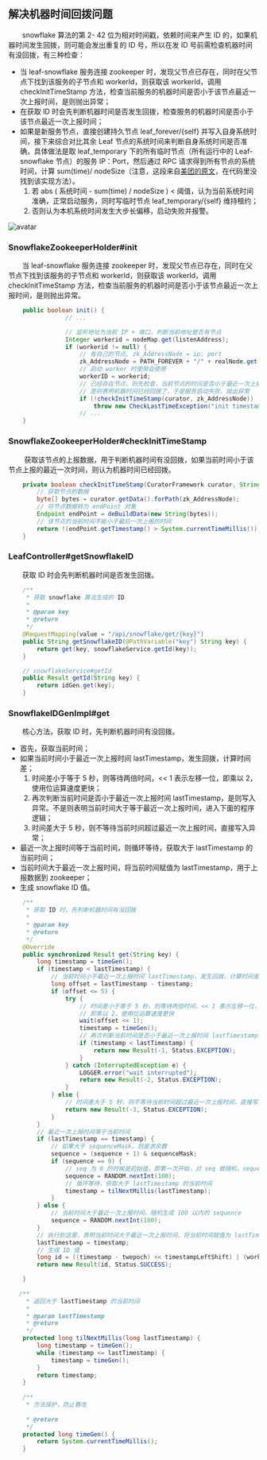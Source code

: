 
## 解决机器时间回拨问题
　　snowflake 算法的第 2- 42 位为相对时间戳，依赖时间来产生 ID 的，如果机器时间发生回拨，则可能会发出重复的 ID 号，所以在发 ID 号前需检查机器时间有没回拨，有三种检查：

- 当 leaf-snowflake 服务连接 zookeeper 时，发现父节点已存在，同时在父节点下找到该服务的子节点和 workerId，则获取该 workerId，调用 checkInitTimeStamp 方法，检查当前服务的机器时间是否小于该节点最近一次上报时间，是则抛出异常；
- 在获取 ID 时会先判断机器时间是否发生回拨，检查服务的机器时间是否小于该节点最近一次上报时间；
- 如果是新服务节点，直接创建持久节点 leaf_forever/{self} 并写入自身系统时间，接下来综合对比其余 Leaf 节点的系统时间来判断自身系统时间是否准确，具体做法是取 leaf_temporary 下的所有临时节点（所有运行中的 Leaf-snowflake 节点）的服务 IP：Port，然后通过 RPC 请求得到所有节点的系统时间，计算 sum(time)/ nodeSize（注意，这段来自[美团的原文](https://tech.meituan.com/2017/04/21/mt-leaf.html)，在代码里没找到该实现方法）。
    1. 若 abs ( 系统时间 - sum(time) / nodeSize ) < 阈值，认为当前系统时间准确，正常启动服务，同时写临时节点 leaf_temporary/{self} 维持租约；
    2. 否则认为本机系统时间发生大步长偏移，启动失败并报警。

![avatar](photo_3.png)


### SnowflakeZookeeperHolder#init
　　当 leaf-snowflake 服务连接 zookeeper 时，发现父节点已存在，同时在父节点下找到该服务的子节点和 workerId，则获取该 workerId，调用 checkInitTimeStamp 方法，检查当前服务的机器时间是否小于该节点最近一次上报时间，是则抛出异常。
  
```java
    public boolean init() {
                // ...

                // 监听地址为当前 IP + 端口，判断当前地址是否有节点
                Integer workerid = nodeMap.get(listenAddress);
                if (workerid != null) {
                    // 有自己的节点, zk_AddressNode = ip: port
                    zk_AddressNode = PATH_FOREVER + "/" + realNode.get(listenAddress);
                    // 启动 worker 时使用会使用
                    workerID = workerid;
                    // 已经存在节点，则先检查，当前节点的时间是否小于最近一次上报时间，
                    // 是则表明机器时间已经回拨了，于是服务启动失败，抛出异常
                    if (!checkInitTimeStamp(curator, zk_AddressNode))
                        throw new CheckLastTimeException("init timestamp check error,forever node timestamp gt this node time");
                    // ...
    }
```


### SnowflakeZookeeperHolder#checkInitTimeStamp
　　 获取该节点的上报数据，用于判断机器时间有没回拨，如果当前时间小于该节点上报的最近一次时间，则认为机器时间已经回拨。

```java
    private boolean checkInitTimeStamp(CuratorFramework curator, String zk_AddressNode) throws Exception {
        // 获取节点的数据
        byte[] bytes = curator.getData().forPath(zk_AddressNode);
        // 将节点数据转为 endPoint 对象
        Endpoint endPoint = deBuildData(new String(bytes));
        // 该节点的当前时间不能小于最后一次上报的时间
        return !(endPoint.getTimestamp() > System.currentTimeMillis());
    }
```

### LeafController#getSnowflakeID
　　获取 ID 时会先判断机器时间是否发生回拨。

```java
    /**
     * 获取 snowflake 算法生成的 ID
     *
     * @param key
     * @return
     */
    @RequestMapping(value = "/api/snowflake/get/{key}")
    public String getSnowflakeID(@PathVariable("key") String key) {
        return get(key, snowflakeService.getId(key));
    }

    // snowflakeService#getId
    public Result getId(String key) {
        return idGen.get(key);
    }

```

### SnowflakeIDGenImpl#get
　　核心方法，获取 ID 时，先判断机器时间有没回拨。

- 首先，获取当前时间；
- 如果当前时间小于最近一次上报时间 lastTimestamp，发生回拨，计算时间差；
    1. 时间差小于等于 5 秒，则等待两倍时间，<< 1 表示左移一位，即乘以 2，使用位运算速度更快；
    2. 再次判断当前时间是否小于最近一次上报时间 lastTimestamp，是则写入异常。不是则表明当前时间大于等于最近一次上报时间，进入下面的程序 逻辑；
    3. 时间差大于 5 秒，则不等待当前时间超过最近一次上报时间，直接写入异常；
- 最近一次上报时间等于当前时间，则循环等待，获取大于 lastTimestamp 的当前时间；
- 当前时间大于最近一次上报时间，将当前时间赋值为 lastTimestamp，用于上报数据到 zookeeper；
- 生成 snowflake ID 值。

```java
    /**
     * 获取 ID 时，先判断机器时间有没回拨
     *
     * @param key
     * @return
     */
    @Override
    public synchronized Result get(String key) {
        long timestamp = timeGen();
        if (timestamp < lastTimestamp) {
            // 当前时间小于最近一次上报时间 lastTimestamp，发生回拨，计算时间差
            long offset = lastTimestamp - timestamp;
            if (offset <= 5) {
                try {
                    // 时间差小于等于 5 秒，则等待两倍时间，<< 1 表示左移一位，
                    // 即乘以 2，使用位运算速度更快
                    wait(offset << 1);
                    timestamp = timeGen();
                    // 再次判断当前时间是否小于最近一次上报时间 lastTimestamp，是则写入异常
                    if (timestamp < lastTimestamp) {
                        return new Result(-1, Status.EXCEPTION);
                    }
                } catch (InterruptedException e) {
                    LOGGER.error("wait interrupted");
                    return new Result(-2, Status.EXCEPTION);
                }
            } else {
                // 时间差大于 5 秒，则不等待当前时间超过最近一次上报时间，直接写入异常
                return new Result(-3, Status.EXCEPTION);
            }
        }
        // 最近一次上报时间等于当前时间
        if (lastTimestamp == timestamp) {
            // 如果大于 sequenceMask，则是求余数
            sequence = (sequence + 1) & sequenceMask;
            if (sequence == 0) {
                // seq 为 0 的时候是初始值，即第一次开始，对 seq 做随机，sequence 用于生成 ID 值
                sequence = RANDOM.nextInt(100);
                // 循环等待，获取大于 lastTimestamp 的当前时间
                timestamp = tilNextMillis(lastTimestamp);
            }
        } else {
            // 当前时间大于最近一次上报时间，随机生成 100 以内的 sequence
            sequence = RANDOM.nextInt(100);
        }
        // 执行到这里，表明当前时间大于最近一次上报时间，将当前时间赋值为 lastTimestamp
        lastTimestamp = timestamp;
        // 生成 ID 值
        long id = ((timestamp - twepoch) << timestampLeftShift) | (workerId << workerIdShift) | sequence;
        return new Result(id, Status.SUCCESS);

    }
    
   /**
     * 返回大于 lastTimestamp 的当前时间
     *
     * @param lastTimestamp
     * @return
     */
    protected long tilNextMillis(long lastTimestamp) {
        long timestamp = timeGen();
        while (timestamp <= lastTimestamp) {
            timestamp = timeGen();
        }
        return timestamp;
    }
    
    /**
     * 方法保护，防止篡改
     
     * @return
     */
    protected long timeGen() {
        return System.currentTimeMillis();
    }
```
